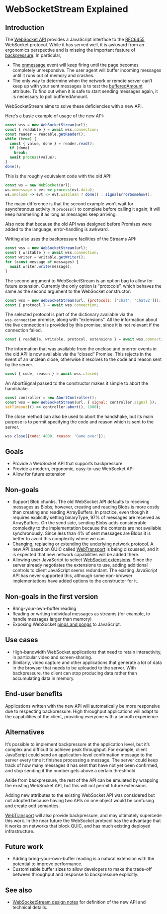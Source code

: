 # WebSocketStream Explained


## Introduction

The [WebSocket API](https://html.spec.whatwg.org/multipage/web-sockets.html)
provides a JavaScript interface to the
[RFC6455](https://tools.ietf.org/html/rfc6455) WebSocket protocol. While it has
served well, it is awkward from an ergonomics perspective and is missing the
important feature of
[backpressure](https://streams.spec.whatwg.org/#backpressure). In particular,

* The
  [onmessage](https://html.spec.whatwg.org/multipage/web-sockets.html#handler-websocket-onmessage)
  event will keep firing until the page becomes completely unresponsive. The
  user agent will buffer incoming messages until it runs out of memory and
  crashes.
* The only way to determine when the network or remote server can’t keep up
  with your sent messages is to test the
  [bufferedAmount](https://html.spec.whatwg.org/multipage/web-sockets.html#dom-websocket-bufferedamount)
  attribute. To find out when it is safe to start sending messages again, it is
  necessary to poll bufferedAmount.

WebSocketStream aims to solve these deficiencies with a new API.

Here’s a basic example of usage of the new API:

```javascript
const wss = new WebSocketStream(url);
const { readable } = await wss.connection;
const reader = readable.getReader();
while (true) {
  const { value, done } = reader.read();
  if (done)
    break;
  await process(value);
}
done();
```

This is the roughly equivalent code with the old API:

```javascript
const ws = new WebSocket(url);
ws.onmessage = evt => process(evt.data);
ws.onclose => evt => evt.wasClean ? done() : signalErrorSomehow();
```

The major difference is that the second example won’t wait for asynchronous
activity in `process()` to complete before calling it again; it will keep
hammering it as long as messages keep arriving.

Also note that because the old API was designed before Promises were added to
the language, error-handling is awkward.

Writing also uses the backpressure facilities of the Streams API:

```javascript
const wss = new WebSocketStream(url);
const { writable } = await wss.connection;
const writer = writable.getWriter();
for (const message of messages) {
  await writer.write(message);
}
```

The second argument to WebSocketStream is an option bag to allow for future
extension. Currently the only option is “protocols”, which behaves the same as
the second argument to the WebSocket constructor:

```javascript
const wss = new WebSocketStream(url, {protocols: ['chat', 'chatv2']});
const { protocol } = await wss.connection;
```

The selected protocol is part of the dictionary available via the
`wss.connection` promise, along with “extensions”. All the information about
the live connection is provided by this promise, since it is not relevant if the
connection failed.

```javascript
const { readable, writable, protocol, extensions } = await wss.connection;
```

The information that was available from the onclose and onerror events in the
old API is now available via the “closed” Promise. This rejects in the event
of an unclean close, otherwise it resolves to the code and reason sent by the
server.

```javascript
const { code, reason } = await wss.closed;
```

An AbortSignal passed to the constructor makes it simple to abort the handshake.

```javascript
const controller = new AbortController();
const wss = new WebSocketStream(url, { signal: controller.signal });
setTimeout(() => controller.abort(), 1000);
```

The close method can also be used to abort the handshake, but its main purpose
is to permit specifying the code and reason which is sent to the server.

```javascript
wss.close({code: 4000, reason: 'Game over'});
```


## Goals

* Provide a WebSocket API that supports backpressure
* Provide a modern, ergonomic, easy-to-use WebSocket API
* Allow for future extension


## Non-goals

* Support Blob chunks. The old WebSocket API defaults to receiving messages as
  Blobs; however, creating and reading Blobs is more costly than creating and
  reading ArrayBuffers. In practice, even though it requires explicitly setting
  binaryType, 97% of messages are received as ArrayBuffers. On the send side,
  sending Blobs adds considerable complexity to the implementation because the
  contents are not available synchronously. Since less than 4% of sent messages
  are Blobs it is better to avoid this complexity where we can.
* Changing, replacing or extending the underlying network protocol. A new API
  based on QUIC called
  [WebTransport](https://github.com/WICG/web-transport/blob/master/explainer.md)
  is being discussed, and it is expected that new network capabilities will be
  added there.
* Allowing user JavaScript to select [WebSocket
  extensions](https://tools.ietf.org/html/rfc6455#page-48). Since the server
  already negotiates the extensions to use, adding additional controls to client
  JavaScript seems redundant. The existing JavaScript API has never supported
  this, although some non-browser implementations have added options to the
  constructor for it.


## Non-goals in the first version

* Bring-your-own-buffer reading
* Reading or writing individual messages as streams (for example, to handle
  messages larger than memory)
* Exposing WebSocket [pings and
  pongs](https://tools.ietf.org/html/rfc6455#page-37) to JavaScript.


## Use cases

* High-bandwidth WebSocket applications that need to retain interactivity, in
  particular video and screen-sharing.
* Similarly, video capture and other applications that generate a lot of data in
  the browser that needs to be uploaded to the server. With backpressure, the
  client can stop producing data rather than accumulating data in memory.


## End-user benefits

Applications written with the new API will automatically be more responsive due
to respecting backpressure. High throughput applications will adapt to the
capabilities of the client, providing everyone with a smooth experience.


## Alternatives

It’s possible to implement backpressure at the application level, but it’s
complex and difficult to achieve peak throughput. For example, client JavaScript
could send an application-level confirmation message to the server every time it
finishes processing a message. The server could keep track of how many messages
it has sent that have not yet been confirmed, and stop sending if the number
gets above a certain threshhold.

Aside from backpressure, the rest of the API can be emulated by wrapping the
existing WebSocket API, but this will not permit future extensions.

Adding new attributes to the existing WebSocket API was considered but not
adopted because having two APIs on one object would be confusing and create odd
semantics.

[WebTransport](https://github.com/WICG/web-transport/blob/master/explainer.md)
will also provide backpressure, and may ultimately supercede this work. In the
near future the WebSocket protocol has the advantage that it works on networks
that block QUIC, and has much existing deployed infrastructure.


## Future work

* Adding bring-your-own-buffer reading is a natural extension with the potential
  to improve performance.
* Customisable buffer sizes to allow developers to make the trade-off between
  throughput and response to backpressure explicitly.


## See also

* [WebSocketStream design
    notes](https://drive.google.com/a/chromium.org/open?id=1La1ehXw76HP6n1uUeks-WJGFgAnpX2tCjKts7QFJ57Y)
    for definition of the new API and technical details.
